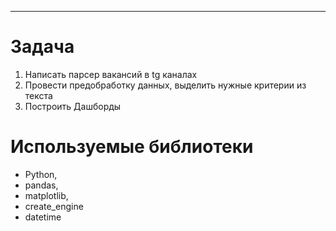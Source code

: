 


----
# Задача

1. Написать парсер вакансий в tg  каналах
2. Провести предобработку данных, выделить нужные критерии из текста
3. Построить Дашборды 

# Используемые библиотеки


*  Python, 
* pandas,
* matplotlib,
* create_engine 
* datetime


